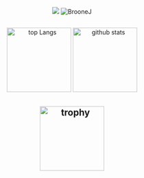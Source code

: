 <div align="center"> 
  <img src="https://i.imgur.com/KCGu1F0.png" View post on imgur.com />
  <img src="https://komarev.com/ghpvc/?username=BrooneJ&label=Profile%20views&color=0e75b6&style=flat" alt="BrooneJ" />
</div>
<h2></h2>
<div align="center"> 
  <img alt="top Langs" height="150px" src="https://github-readme-stats.vercel.app/api/top-langs/?username=BrooneJ&hide=HTML,CSS&layout=compact&theme=tokyonight" />
  <img alt="github stats" height="150px" src="https://github-readme-stats.vercel.app/api?username=BrooneJ&show_icons=true&theme=tokyonight" />
</div>
<h2><h2>
<div align="center">
  <img alt="trophy" height="150px" src="https://github-profile-trophy.vercel.app/?username=BrooneJ&column=8&theme=tokyonight" />
</div>
